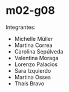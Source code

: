 # m02-g08

Integrantes:
- Michelle Müller
- Martina Correa
- Carolina Sepúlveda
- Valentina Moraga
- Lorenzo Palacios
- Sara Izquierdo
- Martina Osses
- Thaís Bravo